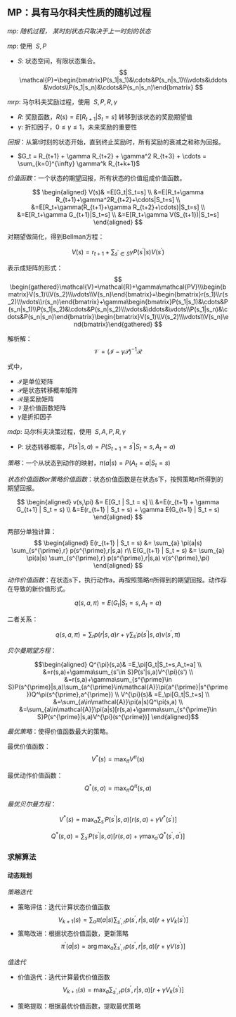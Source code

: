 ## MP：具有马尔科夫性质的随机过程

*mp: 随机过程， 某时刻状态只取决于上一时刻的状态* 

*mp*:  使用 $\ S, P$
- $S$: 状态空间，有限状态集合。
$$
\mathcal{P}=\begin{bmatrix}P(s_1|s_1)&\cdots&P(s_n|s_1)\\\vdots&\ddots&\vdots\\P(s_1|s_n)&\cdots&P(s_n|s_n)\end{bmatrix}
$$


*mrp*: 马尔科夫奖励过程，使用 $\ S, P, R, \gamma$

- $R$: 奖励函数，$R(s) = E[R_{t+1} | S_t = s]$  转移到该状态的奖励期望值
- $\gamma$: 折扣因子，$0 \leq \gamma \leq 1$，未来奖励的重要性 

*回报*：从第t时刻的状态开始，直到终止奖励时，所有奖励的衰减之和称为回报。

- $G_t = R_{t+1} + \gamma R_{t+2} + \gamma^2 R_{t+3} + \cdots = \sum_{k=0}^{\infty} \gamma^k R_{t+k+1}$

*价值函数*：一个状态的期望回报，所有状态的价值组成价值函数。 

$$
\begin{aligned}
V(s)& =E[G_t|S_t=s] \\
&=E[R_t+\gamma R_{t+1}+\gamma^2R_{t+2}+\cdots|S_t=s] \\
&=E[R_t+\gamma(R_{t+1}+\gamma R_{t+2}+\cdots)|S_t=s] \\
&=E[R_t+\gamma G_{t+1}|S_t=s] \\
&=E[R_t+\gamma V(S_{t+1})|S_t=s]
\end{aligned}
$$

对期望做简化，得到Bellman方程：

$$
V(s) = r_{t+1} + \sum_{s^{\prime} \in S} \gamma P(s^{\prime} | s) V(s^{\prime})
$$

表示成矩阵的形式：
$$
\begin{gathered}\mathcal{V}=\mathcal{R}+\gamma\mathcal{PV}\\\begin{bmatrix}V(s_1)\\V(s_2)\\\vdots\\V(s_n)\end{bmatrix}=\begin{bmatrix}r(s_1)\\r(s_2)\\\vdots\\r(s_n)\end{bmatrix}+\gamma\begin{bmatrix}P(s_1|s_1)&\cdots&P(s_n|s_1)\\P(s_1|s_2)&\cdots&P(s_n|s_2)\\\vdots&\ddots&\vdots\\P(s_1|s_n)&\cdots&P(s_n|s_n)\end{bmatrix}\begin{bmatrix}V(s_1)\\V(s_2)\\\vdots\\V(s_n)\end{bmatrix}\end{gathered}
$$

解析解：
$$
\mathcal{V}=(\mathcal{I}-\gamma\mathcal{P})^{-1}\mathcal{R}
$$

式中，
- $\mathcal{I}$是单位矩阵
- $\mathcal{P}$是状态转移概率矩阵
- $\mathcal{R}$是奖励矩阵
- $\mathcal{V}$是价值函数矩阵
- $\gamma$是折扣因子

*mdp*: 马尔科夫决策过程，使用 $\ S, A, P, R, \gamma$

- P: 状态转移概率，$P(s^{\prime} | s, a) = P(S_{t+1} = s^{\prime} | S_t = s, A_t = a)$

*策略*：一个从状态到动作的映射，$\pi(a|s) = P(A_t = a | S_t = s)$


*状态价值函数or策略价值函数*：状态价值函数是在状态s下，按照策略$\pi$所得到的期望回报。

$$
\begin{aligned}
v(s,\pi) &= E[G_t | S_t = s] \\
&=E(r_{t+1} + \gamma G_{t+1} | S_t = s)  \\
&=E(r_{t+1} | S_t = s) + \gamma E(G_{t+1} | S_t = s)
\end{aligned}
$$

两部分单独计算：
$$
\begin{aligned}
E(r_{t+1} | S_t = s) &= \sum_{a} \pi(a|s) \sum_{s^{\prime},r} p(s^{\prime},r|s,a) r\\
E(G_{t+1} | S_t = s) &= \sum_{a} \pi(a|s) \sum_{s^{\prime},r} p(s^{\prime},r|s,a) v(s^{\prime},\pi)
\end{aligned}
$$


*动作价值函数*：在状态s下，执行动作a，再按照策略$\pi$所得到的期望回报。动作存在导致的新价值形式。

$$
q(s,a,\pi) = E(G_t | S_t = s, A_t = a)
$$

二者关系：

$$
q(s,a,\pi) = \sum_r p(r | s,a) r + \gamma \sum_{s^{\prime}} p(s^{\prime} | s, a) v(s^{\prime}, \pi)
$$

*贝尔曼期望方程*：

$$\begin{aligned}
Q^{\pi}(s,a)& =E_\pi[G_t|S_t=s,A_t=a] \\
&=r(s,a)+\gamma\sum_{s'\in S}P(s'|s,a)V^{\pi}(s') \\
&=r(s,a)+\gamma\sum_{s^{\prime}\in S}P(s^{\prime}|s,a)\sum_{a^{\prime}\in\mathcal{A}}\pi(a^{\prime}|s^{\prime})Q^\pi(s^{\prime},a^{\prime}) \\
V^{\pi}(s)& =E_\pi[G_t|S_t=s] \\
&=\sum_{a\in\mathcal{A}}\pi(a|s)Q^\pi(s,a) \\
&=\sum_{a\in\mathcal{A}}\pi(a|s)[r(s,a)+\gamma\sum_{s^{\prime}\in S}P(s^{\prime}|s,a)V^{\pi}(s^{\prime})]
\end{aligned}$$

*最优策略*：使得价值函数最大的策略。

最优价值函数：
$$
V^*(s) = \max_{\pi} V^{\pi}(s)
$$

最优动作价值函数：
$$
Q^*(s,a) = \max_{\pi} Q^{\pi}(s,a)
$$

*最优贝尔曼方程*：

$$
V^*(s) = \max_{a} \sum_{s^{\prime}} P(s^{\prime} | s, a) [r(s,a) + \gamma V^*(s^{\prime})]
$$

$$
Q^*(s,a) = \sum_{s^{\prime}} P(s^{\prime} | s, a) [r(s,a) + \gamma \max_{a^{\prime}} Q^*(s^{\prime}, a^{\prime})]
$$

### 求解算法

#### 动态规划

*策略迭代*
- 策略评估：迭代计算状态价值函数
$$
V_{k+1}(s) = \sum_{a} \pi(a|s) \sum_{s^{\prime},r} p(s^{\prime},r|s,a) [r + \gamma V_k(s^{\prime})]
$$
- 策略改进：根据状态价值函数，更新策略
$$
\pi^{\prime}(a|s) = \arg \max_{a} \sum_{s^{\prime},r} p(s^{\prime},r|s,a) [r + \gamma V(s^{\prime})]
$$

*值迭代*
- 价值迭代：迭代计算最优价值函数
$$
V_{k+1}(s) = \max_{a} \sum_{s^{\prime},r} p(s^{\prime},r|s,a) [r + \gamma V_k(s^{\prime})]
$$

- 策略提取：根据最优价值函数，提取最优策略